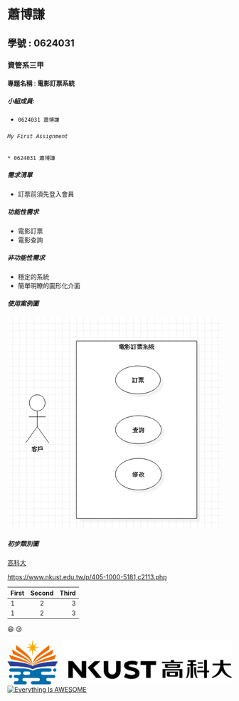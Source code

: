 # 蕭博謙
## 學號 : 0624031
### 資管系三甲
#### 專題名稱 : 電影訂票系統
##### 小組成員:

* `0624031 蕭博謙`

###### `My First Assignment`	
```
* 0624031 蕭博謙
```
##### 需求清單
* 訂票前須先登入會員

##### 功能性需求
* 電影訂票
* 電影查詢
##### 非功能性需求
* 穩定的系統
* 簡單明瞭的圖形化介面
##### 使用案例圖
![NKFUST](uc.PNG "第一科大")

##### 初步類別圖
[高科大](https://www.nkust.edu.tw/p/405-1000-5181,c2113.php)

<https://www.nkust.edu.tw/p/405-1000-5181,c2113.php>

|First|Second|Third|
|:------|:------:|------:|
|1|2|3|
|1|2|3|

:smile:
:cry:

![NKFUST](nkust.png "第一科大")
[![Everything Is AWESOME](https://img.youtube.com/vi/StTqXEQ2l-Y/0.jpg)](https://www.youtube.com/watch?v=StTqXEQ2l-Y "Everything Is AWESOME")




